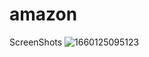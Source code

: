 # amazon

ScreenShots
![1660125095123](https://user-images.githubusercontent.com/109784751/188100496-e3a0c583-0e1d-4abb-9986-1aea18471f6f.jpg)
